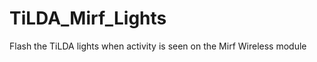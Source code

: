 TiLDA_Mirf_Lights
=================

Flash the TiLDA lights when activity is seen on the Mirf Wireless module